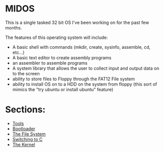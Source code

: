 # MIDOS

This is a single tasked 32 bit OS I've been working on for the past few months.

The features of this operating system will include:

- A basic shell with commands (mkdir, create, sysinfo, assemble, cd, etc...)
- A basic text editor to create assembly programs
- an assembler to assemble programs
- A system library that allows the user to collect input and output data on to the screen
- ability to store files to Floppy through the FAT12 File system
- ability to install OS on to a HDD on the system from floppy (this sort of mimics the "try ubuntu or install ubuntu" feature)

# Sections:

- [Tools](Dev/bootloaderTools.md)
- [Bootloader](/bootloader/bootloader.md)
- [The File System](/FS/FAT12.md)
- [Switching to C](Dev/SwitchingToC.md)
- [The Kernel](/kernel/kernel.md)
